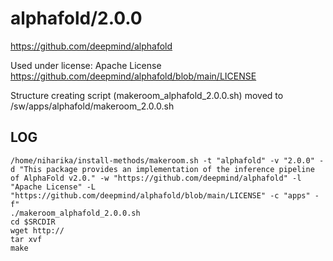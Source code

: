 alphafold/2.0.0
========================

<https://github.com/deepmind/alphafold>

Used under license:
Apache License
<https://github.com/deepmind/alphafold/blob/main/LICENSE>

Structure creating script (makeroom_alphafold_2.0.0.sh) moved to /sw/apps/alphafold/makeroom_2.0.0.sh

LOG
---

    /home/niharika/install-methods/makeroom.sh -t "alphafold" -v "2.0.0" -d "This package provides an implementation of the inference pipeline of AlphaFold v2.0." -w "https://github.com/deepmind/alphafold" -l "Apache License" -L "https://github.com/deepmind/alphafold/blob/main/LICENSE" -c "apps" -f"
    ./makeroom_alphafold_2.0.0.sh
    cd $SRCDIR
    wget http://
    tar xvf 
    make

